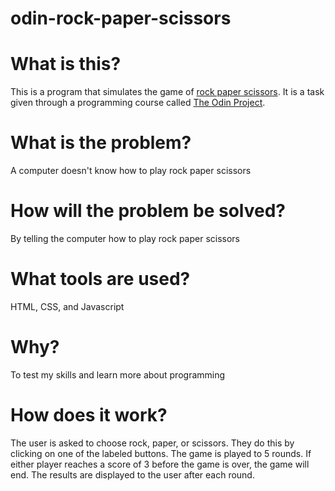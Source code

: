 # odin-rock-paper-scissors

# What is this?

This is a program that simulates the game of [rock paper scissors](https://en.wikipedia.org/wiki/Rock_paper_scissors). It is a task given through a programming course called [The Odin Project](https://www.theodinproject.com/lessons/foundations-rock-paper-scissors).

# What is the problem?

A computer doesn't know how to play rock paper scissors

# How will the problem be solved?

By telling the computer how to play rock paper scissors

# What tools are used?

HTML, CSS, and Javascript

# Why?

To test my skills and learn more about programming

# How does it work?

The user is asked to choose rock, paper, or scissors. They do this by clicking on one of the labeled buttons. The game is played to 5 rounds. If either player reaches a score of 3 before the game is over, the game will end. The results are displayed to the user after each round.